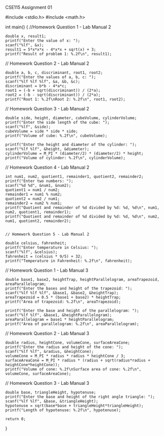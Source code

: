 CSE115 Assignment 01

#include <stdio.h>
#include <math.h>

int main() {
    //Homework Question 1 - Lab Manual 2

    double x, result1;
    printf("Enter the value of x: ");
    scanf("%lf", &x);
    result1 = 5*x*x*x - 4*x*x + sqrt(x) + 3;
    printf("Result of problem 1: %.2f\n", result1);


   // Homework Question 2 - Lab Manual 2

    double a, b, c, discriminant, root1, root2;
    printf("Enter the values of a, b, c: ");
    scanf("%lf %lf %lf", &a, &b, &c);
    discriminant = b*b - 4*a*c;
    root1 = (-b + sqrt(discriminant)) / (2*a);
    root2 = (-b - sqrt(discriminant)) / (2*a);
    printf("Root 1: %.2f\nRoot 2: %.2f\n", root1, root2);


   // Homework Question 3 - Lab Manual 2

    double side, height, diameter, cubeVolume, cylinderVolume;
    printf("Enter the side length of the cube: ");
    scanf("%lf", &side);
    cubeVolume = side * side * side;
    printf("Volume of cube: %.2f\n", cubeVolume);

    printf("Enter the height and diameter of the cylinder: ");
    scanf("%lf %lf", &height, &diameter);
    cylinderVolume = M_PI * (diameter/2) * (diameter/2) * height;
    printf("Volume of cylinder: %.2f\n", cylinderVolume);



 // Homework Question 4 - Lab Manual 2


    int num1, num2, quotient1, remainder1, quotient2, remainder2;
    printf("Enter two numbers: ");
    scanf("%d %d", &num1, &num2);
    quotient1 = num1 / num2;
    remainder1 = num1 % num2;
    quotient2 = num2 / num1;
    remainder2 = num2 % num1;
    printf("Quotient and remainder of %d divided by %d: %d, %d\n", num1, num2, quotient1, remainder1);
    printf("Quotient and remainder of %d divided by %d: %d, %d\n", num2, num1, quotient2, remainder2);


    // Homework Question 5 - Lab Manual 2

    double celsius, fahrenheit;
    printf("Enter temperature in Celsius: ");
    scanf("%lf", &celsius);
    fahrenheit = (celsius * 9/5) + 32;
    printf("Temperature in Fahrenheit: %.2f\n", fahrenheit);



 // Homework Question 1 - Lab Manual 3


    double base1, base2, heightTrap, heightParallelogram, areaTrapezoid, areaParallelogram;
    printf("Enter the bases and height of the trapezoid: ");
    scanf("%lf %lf %lf", &base1, &base2, &heightTrap);
    areaTrapezoid = 0.5 * (base1 + base2) * heightTrap;
    printf("Area of trapezoid: %.2f\n", areaTrapezoid);

    printf("Enter the base and height of the parallelogram: ");
    scanf("%lf %lf", &base1, &heightParallelogram);
    areaParallelogram = base1 * heightParallelogram;
    printf("Area of parallelogram: %.2f\n", areaParallelogram);

   // Homework Question 2 - Lab Manual 3


    double radius, heightCone, volumeCone, surfaceAreaCone;
    printf("Enter the radius and height of the cone: ");
    scanf("%lf %lf", &radius, &heightCone);
    volumeCone = M_PI * radius * radius * heightCone / 3;
    surfaceAreaCone = M_PI * radius * (radius + sqrt(radius*radius + heightCone*heightCone));
    printf("Volume of cone: %.2f\nSurface area of cone: %.2f\n", volumeCone, surfaceAreaCone);


  // Homework Question 3 - Lab Manual 3

    double base, triangleHeight, hypotenuse;
    printf("Enter the base and height of the right angle triangle: ");
    scanf("%lf %lf", &base, &triangleHeight);
    hypotenuse = sqrt(base*base + triangleHeight*triangleHeight);
    printf("Length of hypotenuse: %.2f\n", hypotenuse);

    return 0;
}
